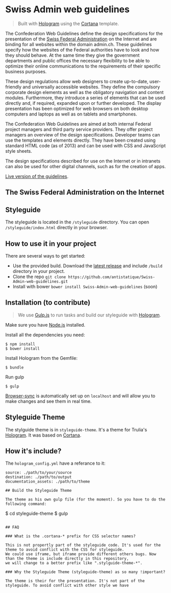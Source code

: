 Swiss Admin web guidelines
==========================

> Built with [Hologram](https://github.com/trulia/hologram) using the [Cortana](https://github.com/antistatique/Cortana-Swiss-Admin) template.

The Confederation Web Guidelines define the design specifications for the presentation of the [Swiss Federal Administration](http://www.admin.ch) on the Internet and are binding for all websites within the domain admin.ch. These guidelines specify how the websites of the Federal authorities have to look and how they should behave. At the same time they give the government departments and public offices the necessary flexibility to be able to optimize their online communications to the requirements of their specific business purposes.

These design regulations allow web designers to create up-to-date, user-friendly and universally accessible websites. They define the compulsory corporate design elements as well as the obligatory navigation and content modules. Furthermore, they introduce a series of elements that can be used directly and, if required, expanded upon or further developed. The display presentation has been optimized for web browsers on both desktop computers and laptops as well as on tablets and smartphones.

The Confederation Web Guidelines are aimed at both internal Federal project managers and third party service providers. They offer project managers an overview of the design specifications. Developer teams can use the templates and elements directly. They have been created using standard HTML code (as of 2013) and can be used with CSS and JavaScript style sheets.

The design specifications described for use on the Internet or in intranets can also be used for other digital channels, such as for the creation of apps.


[Live version of the guidelines](http://adminch.antistatique.net/).


## The Swiss Federal Administration on the Internet



## Styleguide

The styleguide is located in the `/styleguide` directory. You can open `/styleguide/index.html` directly in your browser.

## How to use it in your project

There are several ways to get started:

  - Use the provided build. Download the [latest release](https://github.com/antistatique/Swiss-Admin-web-guidelines/archive/master.zip) and include `/build` directory in your project.
  - Clone the repo `git clone https://github.com/antistatique/Swiss-Admin-web-guidelines.git`
  - Install with bower `bower install Swiss-Admin-web-guidelines` (soon)


## Installation (to contribute)

> We use [Gulp.js](http://gulpjs.com) to run tasks and build our styleguide with [Hologram](https://github.com/trulia/hologram).

Make sure you have [Node.js](http://nodejs.org) installed.


Install all the dependencies you need:

```
$ npm install
$ bower install
```

Install Hologram from the Gemfile:

```
$ bundle
```

Run gulp

```
$ gulp
```


[Browser-sync](http://www.browsersync.io) is automatically set up on `localhost` and will allow you to make changes and see them in real time.

## Styleguide Theme

The stylguide theme is in `styleguide-theme`. It's a theme for Trulia's [Hologram](https://github.com/trulia/hologram).
It was based on [Cortana](https://github.com/Yago31/Cortana).

## How it's include?
The `hologram_config.yml` have a referance  to it:

```
source: ./path/to/your/source
destination: ./path/to/output
documentation_assets: ./path/to/theme

## Build the Styleguide Theme

The theme as his own gulp file (for the moment). So you have to do the following command:

  ```
  $ cd styleguide-theme
  $ gulp
  ```

## FAQ

### What is the .cortana-* prefix for CSS selector names?

This is not propertly part of the styleguide code. It's used for the theme to avoid conflict with the CSS for styleguide.
We could use iframe, but iframe provide different others bugs. Now than the theme is include directly in this repository,
we will change to a better prefix like ".stylguide-theme-*".

### Why the Styleguide Theme (styleguide-theme) as so many !important?

The theme is their for the presentation. It's not part of the styleguide. To avoid conflict with other style we have

